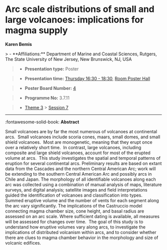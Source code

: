 # Arc scale distributions of small and large volcanoes: implications for magma supply

**Karen Bemis**

<!-- more -->> - **Affiliations:** Department of Marine and Coastal Sciences, Rutgers, The State University of New Jersey, New Brunswick, NJ, USA

> - **Presentation type:** Poster

> - **Presentation time:** [Thursday 16:30 - 18:30](../sessions_comparison.md#__tabbed_3_6), [Room Poster Hall](../maps_venue.md#__tabbed_1_1)

> - **Poster Board Number:** [4](../map_poster_boards.md#thursday)

> - **Programme No:** 3.7.11

> - [Theme 3](../theme3.md) > [Session 7](../sessions/session-3-7.md)

--- 

:fontawesome-solid-book: **Abstract**

Small volcanoes are by far the most numerous of volcanoes at continental arcs.  Small volcanoes include scoria cones, maars, small domes, and small shield volcanoes.  Most are monogenetic, meaning that they erupt once over a relatively short time.  In contrast, large volcanoes, including composite and large shield volcanoes, account for most of the erupted volume at arcs.  This study investigates the spatial and temporal patterns of eruption for several continental arcs. Preliminary results are based on extant data from the Cascades and the northern Central American Arc; work will be extending to the southern Central American Arc and possibly arcs in Chile and Japan. The morphology of all identifiable volcanoes along each arc was collected using a combination of manual analysis of maps, literature surveys, and digital analysis; satellite images and field interpretations guided the identification of volcanoes and classification into types.  Summed eruptive volume and the number of vents for each segment along the arc vary significantly. The implications of the Castruccio model connecting magma chamber size, cone height, and basal radius are assessed on an arc scale. Where sufficient dating is available, all measures will be assessed for changes over time.  The goal of this study is to understand how eruptive volumes vary along arcs, to investigate the implications of distributed volcanism within arcs, and to consider whether there are clues to magma chamber behavior in the morphology and size of volcanic edifices.

